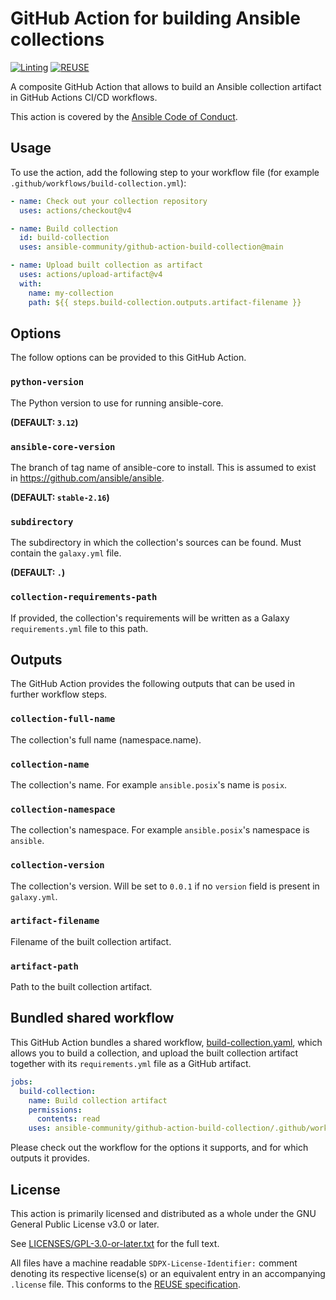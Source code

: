 <!--
Copyright (c) Ansible Project
GNU General Public License v3.0+ (see LICENSES/GPL-3.0-or-later.txt or https://www.gnu.org/licenses/gpl-3.0.txt)
SPDX-License-Identifier: GPL-3.0-or-later
-->

# GitHub Action for building Ansible collections

[![Linting](https://github.com/ansible-community/github-action-build-collection/actions/workflows/linting.yml/badge.svg)](https://github.com/ansible-community/github-action-build-collection/actions/workflows/linting.yml)
[![REUSE](https://github.com/ansible-community/github-action-build-collection/actions/workflows/reuse.yml/badge.svg)](https://github.com/ansible-community/github-action-build-collection/actions/workflows/reuse.yml)

A composite GitHub Action that allows to build an Ansible collection artifact in GitHub Actions CI/CD workflows.

This action is covered by the [Ansible Code of Conduct](https://docs.ansible.com/ansible/latest/community/code_of_conduct.html).

## Usage

To use the action, add the following step to your workflow file (for example `.github/workflows/build-collection.yml`):

```yaml
- name: Check out your collection repository
  uses: actions/checkout@v4

- name: Build collection
  id: build-collection
  uses: ansible-community/github-action-build-collection@main

- name: Upload built collection as artifact
  uses: actions/upload-artifact@v4
  with:
    name: my-collection
    path: ${{ steps.build-collection.outputs.artifact-filename }}
```

## Options

The follow options can be provided to this GitHub Action.

### `python-version`

The Python version to use for running ansible-core.

**(DEFAULT: `3.12`)**

### `ansible-core-version`

The branch of tag name of ansible-core to install.
This is assumed to exist in https://github.com/ansible/ansible.

**(DEFAULT: `stable-2.16`)**

### `subdirectory`

The subdirectory in which the collection's sources can be found. Must contain the `galaxy.yml` file.

**(DEFAULT: `.`)**

### `collection-requirements-path`

If provided, the collection's requirements will be written as a Galaxy `requirements.yml` file to this path.

## Outputs

The GitHub Action provides the following outputs that can be used in further workflow steps.

### `collection-full-name`

The collection's full name (namespace.name).

### `collection-name`

The collection's name. For example `ansible.posix`'s name is `posix`.

### `collection-namespace`

The collection's namespace. For example `ansible.posix`'s namespace is `ansible`.

### `collection-version`

The collection's version. Will be set to `0.0.1` if no `version` field is present in `galaxy.yml`.

### `artifact-filename`

Filename of the built collection artifact.

### `artifact-path`

Path to the built collection artifact.

## Bundled shared workflow

This GitHub Action bundles a shared workflow, [build-collection.yaml](https://github.com/ansible-community/github-action-build-collection/blob/main/.github/workflows/build-collection.yml), which allows you to build a collection, and upload the built collection artifact together with its `requirements.yml` file as a GitHub artifact.

```yaml
jobs:
  build-collection:
    name: Build collection artifact
    permissions:
      contents: read
    uses: ansible-community/github-action-build-collection/.github/workflows/build-collection.yml@main
```

Please check out the workflow for the options it supports, and for which outputs it provides.

## License

This action is primarily licensed and distributed as a whole under the GNU General Public License v3.0 or later.

See [LICENSES/GPL-3.0-or-later.txt](https://github.com/ansible-community/github-action-build-collection/blob/main/COPYING) for the full text.

All files have a machine readable `SDPX-License-Identifier:` comment denoting its respective license(s) or an equivalent entry in an accompanying `.license` file. This conforms to the [REUSE specification](https://reuse.software/spec/).
